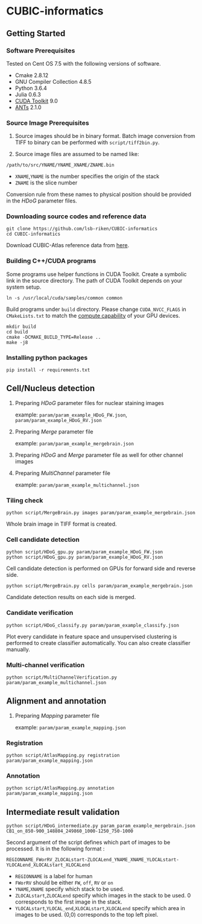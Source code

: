# CUBIC-informatics

## Getting Started

### Software Prerequisites
Tested on Cent OS 7.5 with the following versions of software.

 * Cmake 2.8.12
 * GNU Compiler Collection 4.8.5
 * Python 3.6.4
 * Julia 0.6.3
 * [CUDA Toolkit](https://developer.nvidia.com/cuda-toolkit) 9.0
 * [ANTs](https://github.com/ANTsX/ANTs/releases) 2.1.0

### Source Image Prerequisites

1. Source images should be in binary format. Batch image conversion from TIFF to binary can be performed with `script/tiff2bin.py`.

2. Source image files are assumed to be named like:

  `/path/to/src/YNAME/YNAME_XNAME/ZNAME.bin`

 * `XNAME`,`YNAME` is the number specifies the origin of the stack
 * `ZNAME` is the slice number

Conversion rule from these names to physical position should be provided in the _HDoG_ parameter files.

### Downloading source codes and reference data
```
git clone https://github.com/lsb-riken/CUBIC-informatics
cd CUBIC-informatics
```

Download CUBIC-Atlas reference data from [here](http://cubic-atlas.riken.jp/).

### Building C++/CUDA programs
Some programs use helper functions in CUDA Toolkit. Create a symbolic link in the source directory. The path of CUDA Toolkit depends on your system setup.

```
ln -s /usr/local/cuda/samples/common common
```

Build programs under `build` directory. Please change `CUDA_NVCC_FLAGS` in `CMakeLists.txt` to match the [compute capability](https://developer.nvidia.com/cuda-gpus) of your GPU devices.

```
mkdir build
cd build
cmake -DCMAKE_BUILD_TYPE=Release ..
make -j8
```

### Installing python packages
```
pip install -r requirements.txt
```

## Cell/Nucleus detection
1. Preparing _HDoG_ parameter files for nuclear staining images

    example: `param/param_example_HDoG_FW.json`, `param/param_example_HDoG_RV.json`

2. Preparing _Merge_ parameter file

    example: `param/param_example_mergebrain.json`

3. Preparing _HDoG_ and _Merge_ parameter file as well for other channel images

4. Preparing _MultiChannel_ parameter file

    example: `param/param_example_multichannel.json`

### Tiling check
```
python script/MergeBrain.py images param/param_example_mergebrain.json
```
Whole brain image in TIFF format is created.

### Cell candidate detection
```
python script/HDoG_gpu.py param/param_example_HDoG_FW.json
python script/HDoG_gpu.py param/param_example_HDoG_RV.json
```
Cell candidate detection is performed on GPUs for forward side and reverse side.

```
python script/MergeBrain.py cells param/param_example_mergebrain.json
```
Candidate detection results on each side is merged.

### Candidate verification
```
python script/HDoG_classify.py param/param_example_classify.json
```
Plot every candidate in feature space and unsupervised clustering is performed to create classifier automatically. You can also create classifier manually.

### Multi-channel verification
```
python script/MultiChannelVerification.py param/param_example_multichannel.json
```

## Alignment and annotation
1. Preparing _Mapping_ parameter file

    example: `param/param_example_mapping.json`

### Registration
```
python script/AtlasMapping.py registration param/param_example_mapping.json
```

### Annotation
```
python script/AtlasMapping.py annotation param/param_example_mapping.json
```

## Intermediate result validation
```
python script/HDoG_intermediate.py param_param_example_mergebrain.json CB1_on_850-900_148804_249860_1000-1250_750-1000
```

Second argument of the script defines which part of images to be processed. It is in the following format :

`REGIONNAME_FWorRV_ZLOCALstart-ZLOCALend_YNAME_XNAME_YLOCALstart-YLOCALend_XLOCALstart_XLOCALend`

 * `REGIONNAME` is a label for human
 * `FWorRV` should be either `FW`, `off`, `RV` or `on`
 * `YNAME`,`XNAME` specify which stack to be used.
 * `ZLOCALstart`,`ZLOCALend` specify which images in the stack to be used. 0 corresponds to the first image in the stack.
 * `YLOCALstart`,`YLOCAL_end`,`XLOCALstart`,`XLOCALend` specify which area in images to be used. (0,0) corresponds to the top left pixel.
